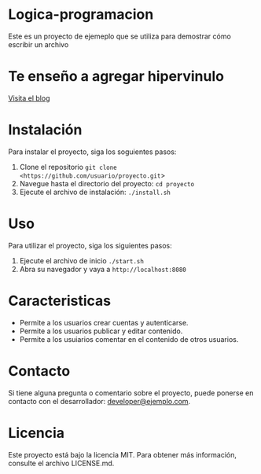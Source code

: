 # Logica-programacion
Este es un proyecto de ejemeplo que se utiliza para demostrar cómo escribir un archivo
# Te enseño a agregar hipervinulo
[Visita el blog](https://www.aunnotengoblog.com)
# Instalación
Para instalar el proyecto, siga los soguientes pasos:

1. Clone el repositorio `git clone <https://github.com/usuario/proyecto.git`>
2. Navegue hasta el directorio del proyecto: `cd proyecto`
3. Ejecute el archivo de instalación: `./install.sh`
# Uso
Para utilizar el proyecto, siga los siguientes pasos:

1. Ejecute el archivo de inicio `./start.sh`
2. Abra su navegador y vaya a `http://localhost:8080`
# Caracteristicas
- Permite a los usuarios crear cuentas y autenticarse.
- Permite a los usuarios publicar y editar contenido.
- Permite a los usuiarios comentar en el contenido de otros usuarios.
# Contacto
Si tiene alguna pregunta o comentario sobre el proyecto, puede ponerse
en contacto con el desarrollador: developer@ejemplo.com.
# Licencia
Este proyecto está bajo la licencia MIT. Para obtener más información,
consulte el archivo LICENSE.md.
